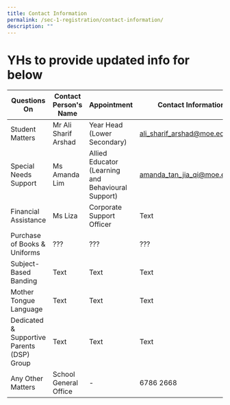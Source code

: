 ```yaml
---
title: Contact Information
permalink: /sec-1-registration/contact-information/
description: ""
---
```

# YHs to provide updated info for below


| Questions On | Contact Person's Name | Appointment | Contact Information |
| -------- | -------- | -------- | -------- |
| Student Matters    | Mr Ali Sharif Arshad     | Year Head<br>(Lower Secondary)     | [ali\_sharif\_arshad@moe.edu.sg](mailto:ali_sharif_arshad@moe.edu.sg)     |
| Special Needs Support     | Ms Amanda Lim     | Allied Educator<br>(Learning and Behavioural Support)     |  [amanda\_tan\_jia\_qi@moe.edu.sg](mailto:amanda_tan_jia_qi@moe.edu.sg)     |
| Financial Assistance     | Ms Liza     | Corporate Support Officer     | Text     |
| Purchase of Books & Uniforms     | ???     | ???     | ???     |
| Subject-Based Banding     | Text     | Text     | Text     |
| Mother Tongue Language     | Text     | Text     | Text     |
| Dedicated & Supportive Parents (DSP) Group     | Text     | Text     | Text     |
| Any Other Matters    | School General Office     | -     | 6786 2668   |
